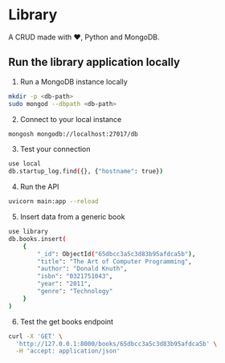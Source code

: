 # Library

A CRUD made with :heart:, Python and MongoDB.

## Run the library application locally
1. Run a MongoDB instance locally
```sh
mkdir -p <db-path>
sudo mongod --dbpath <db-path>
```

2. Connect to your local instance
```sh
mongosh mongodb://localhost:27017/db
```

3. Test your connection
```sh
use local
db.startup_log.find({}, {"hostname": true})
```

4. Run the API
```sh
uvicorn main:app --reload
```

5. Insert data from a generic book
```sh
use library
db.books.insert(
    {
        "_id": ObjectId("65dbcc3a5c3d83b95afdca5b"),
        "title": "The Art of Computer Programming",
        "author": "Donald Knuth",
        "isbn": "0321751043",
        "year": "2011",
        "genre": "Technology"
    }
)
```

6. Test the get books endpoint
```sh
curl -X 'GET' \
  'http://127.0.0.1:8000/books/65dbcc3a5c3d83b95afdca5b' \
  -H 'accept: application/json'
```

